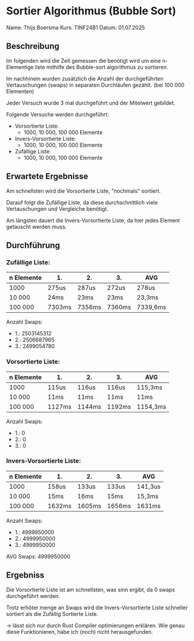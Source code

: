# Sortier Algorithmus (Bubble Sort)

Name: Thijs Boersma
Kurs: TINF24B1
Datum: 01.07.2025

## Beschreibung
Im folgenden wird die Zeit gemessen die benötigt wird um eine n-Elementige liste mithilfe des Bubble-sort algorithmus zu sortieren.

Im nachhinein wurden zusätzlich die Anzahl der durchgeführten Vertauschungen (swaps) in separaten Durchläufen gezählt. (bei 100 000 Elementen)

Jeder Versuch wurde 3 mal durchgeführt und der Mitelwert gebildet.

Folgende Versuche werden durchgeführt:
- Vorsortierte Liste:
    - 1000, 10 000, 100 000 Elemente
- Invers-Vorsortierte Liste:
    - 1000, 10 000, 100 000 Elemente
- Zufällige Liste:
    - 1000, 10 000, 100 000 Elemente

## Erwartete Ergebnisse

Am schnellsten wird die Vorsortierte Liste, "nochmals" sortiert.

Darauf folgt die Zufällige Liste, da diese durchschnittlich viele Vertauschungen und Vergleiche benötigt.

Am längsten dauert die Invers-Vorsortierte Liste, da hier jedes Element getauscht werden muss.

## Durchführung

### Zufällige Liste:

| n Elemente | 1.     | 2.     | 3.     | AVG      |
|------------|--------|--------|--------|----------|
| 1000       | 275us  | 287us  | 272us  | 278us    |
| 10 000     | 24ms   | 23ms   | 23ms   | 23,3ms   |
| 100 000    | 7303ms | 7356ms | 7360ms | 7339,6ms |

Anzahl Swaps: 
- 1.: 2503145312
- 2.: 2506687965
- 3.: 2499054780

### Vorsortierte Liste:

| n Elemente | 1.     | 2.     | 3.     | AVG      |
|------------|--------|--------|--------|----------|
| 1000       | 115us  | 116us  | 116us  | 115,3ms  |
| 10 000     | 11ms   | 11ms   | 11ms   | 11ms     |
| 100 000    | 1127ms | 1144ms | 1192ms | 1154,3ms |

Anzahl Swaps: 
- 1.: 0
- 2.: 0
- 3.: 0

### Invers-Vorsortierte Liste:

| n Elemente | 1.     | 2.     | 3.     | AVG     |
|------------|--------|--------|--------|---------|
| 1000       | 158us  | 133us  | 133us  | 141,3us |
| 10 000     | 15ms   | 16ms   | 15ms   | 15,3ms  |
| 100 000    | 1632ms | 1605ms | 1656ms | 1631ms  |

Anzahl Swaps: 
- 1.: 4999950000
- 2.: 4999950000
- 3.: 4999950000

AVG Swaps: 4999950000


## Ergebniss
Die Vorsortierte Liste ist am schnellsten, was sinn ergibt, da 0 swaps durchgeführt werden.

Trotz erhöter menge an Swaps wird die Invers-Vorsortierte Liste schneller sortiert als die Zufällig Sortierte Liste.

-> lässt sich nur durch Rust Compiler optimierungen erklären. Wie genau diese Funktionieren, habe ich (noch) nicht herausgefunden.